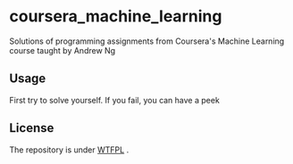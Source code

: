# coursera_machine_learning
Solutions of  programming assignments from Coursera's Machine Learning course taught by Andrew Ng


## Usage
First try to solve yourself. If you fail, you can have a peek

## License
The repository is under [WTFPL](http://www.wtfpl.net/) .
